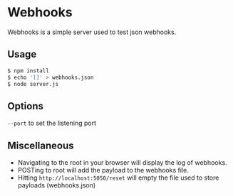 # Webhooks
Webhooks is a simple server used to test json webhooks. 

## Usage
```bash
$ npm install
$ echo '[]' > webhooks.json
$ node server.js
```

## Options
`--port` to set the listening port

## Miscellaneous
* Navigating to the root in your browser will display the log of webhooks.
* POSTing to root will add the payload to the webhooks file.
* Hitting `http://localhost:5050/reset` will empty the file used to store payloads (webhooks.json)

